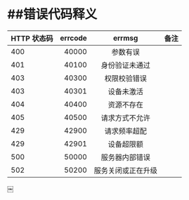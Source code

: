 ##错误代码释义
===

| HTTP 状态码 | errcode    | errmsg |备注
|:------- |-------:|:------:|:----|
| 400 | 40000 |   参数有误   |
| 401 | 40100 |身份验证未通过 || 403 | 40300 |权限校验错误 |
| 403 | 40301 |设备未激活 |
| 404 | 40400 |资源不存在 |
| 405 | 40500 |请求方式不允许 |
| 429 | 42900 |请求频率超配 |
| 429 | 42901 |设备超限额 |
| 500 | 50000 |服务器内部错误 |
| 502 | 50200 |服务关闭或正在升级 |
￼
